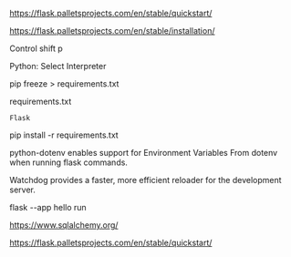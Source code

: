 https://flask.palletsprojects.com/en/stable/quickstart/


https://flask.palletsprojects.com/en/stable/installation/


Control shift p

Python: Select Interpreter




pip freeze > requirements.txt


requirements.txt
```
Flask
```


pip install -r requirements.txt



python-dotenv enables support for Environment Variables From dotenv when running flask commands.

Watchdog provides a faster, more efficient reloader for the development server.




flask --app hello run



https://www.sqlalchemy.org/


https://flask.palletsprojects.com/en/stable/quickstart/


